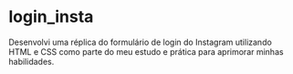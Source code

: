 # login_insta
Desenvolvi uma réplica do formulário de login do Instagram utilizando HTML e CSS como parte do meu estudo e prática para aprimorar minhas habilidades.
